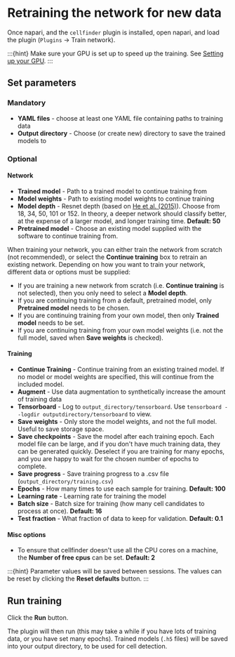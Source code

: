 # Retraining the network for new data

Once napari, and the `cellfinder` plugin is installed, open napari, and load the plugin (`Plugins` -> Train network).

:::{hint}
Make sure your GPU is set up to speed up the training.
See [Setting up your GPU](/documentation/setting-up/gpu).
:::

## Set parameters

### Mandatory

- **YAML files** - choose at least one YAML file containing paths to training data
- **Output directory** - Choose (or create new) directory to save the trained models to

### Optional

#### Network

- **Trained model** - Path to a trained model to continue training from
- **Model weights** - Path to existing model weights to continue training
- **Model depth** - Resnet depth (based on [He et al. (2015)](https://arxiv.org/abs/1512.03385)). Choose from 18, 34, 50, 101 or 152. In theory, a deeper network should classify better, at the expense of a larger model, and longer training time. **Default: 50**
- **Pretrained model** - Choose an existing model supplied with the software to continue training from.

When training your network, you can either train the network from scratch (not recommended), or select the **Continue training** box to retrain an existing network. Depending on how you want to train your network, different data or options must be supplied:

- If you are training a new network from scratch (i.e. **Continue training** is not selected), then you only need to select a **Model depth**.
- If you are continuing training from a default, pretrained model, only **Pretrained model** needs to be chosen.
- If you are continuing training from your own model, then only **Trained model** needs to be set.
- If you are continuing training from your own model weights (i.e. not the full model, saved when **Save weights** is checked).

#### Training

- **Continue Training** - Continue training from an existing trained model. If no model or model weights are specified, this will continue from the included model.
- **Augment** - Use data augmentation to synthetically increase the amount of training data
- **Tensorboard** - Log to `output_directory/tensorboard`. Use `tensorboard --logdir outputdirectory/tensorboard` to view.
- **Save weights** - Only store the model weights, and not the full model. Useful to save storage space.
- **Save checkpoints** - Save the model after each training epoch. Each model file can be large, and if you don't have much training data, they can be generated quickly. Deselect if you are training for many epochs, and you are happy to wait for the chosen number of epochs to complete.
- **Save progress** - Save training progress to a .csv file (`output_directory/training.csv`)
- **Epochs** - How many times to use each sample for training. **Default: 100**
- **Learning rate** - Learning rate for training the model
- **Batch size** - Batch size for training (how many cell candidates to process at once). **Default: 16**
- **Test fraction** - What fraction of data to keep for validation. **Default: 0.1**

#### Misc options

- To ensure that cellfinder doesn't use all the CPU cores on a machine, the **Number of free cpus** can be set. **Default: 2**

:::{hint}
Parameter values will be saved between sessions.
The values can be reset by clicking the **Reset defaults** button.
:::

## Run training

Click the **Run** button.&#x20;

The plugin will then run (this may take a while if you have lots of training data, or you have set many epochs).
Trained models (`.h5` files) will be saved into your output directory, to be used for cell detection.
